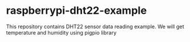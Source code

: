 # raspberrypi-dht22-example
This repository contains DHT22 sensor data reading example. We will get temperature and humidity using pigpio library
